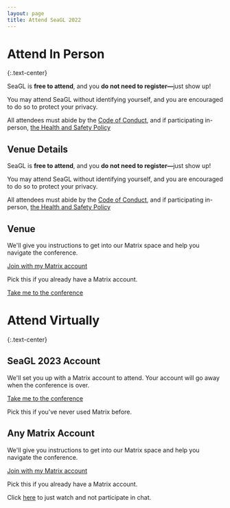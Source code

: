 ```yaml
---
layout: page
title: Attend SeaGL 2022
---
```


<div class="row"><div class="col col-md-10 col-md-offset-1" markdown="1">

# Attend In Person
{:.text-center}

<p>SeaGL is <b>free to attend</b>, and you <b>do not need to register—</b>just show up!</p>
<p>You may attend SeaGL without identifying yourself, and you are encouraged to do so to protect your privacy.</p>
<p>All attendees must abide by the <a href="/code_of_conduct">Code of Conduct</a>, and if participating in-person, <a href="/health_and_safety_policy">the Health and Safety Policy</a></p>

<div class="row" style="margin-bottom: 1em;margin-top: 2em;">
  <div class="col col-sm-6 col-md-5 col-md-offset-1 col-lg-4 col-lg-offset-2">
    <div class="panel panel-primary text-center">
      <div class="panel-heading"><h2 class="panel-title">Venue Details</h2></div>
      <div class="panel-body">
        <p>SeaGL is <b>free to attend</b>, and you <b>do not need to register—</b>just show up!</p>
        <p>You may attend SeaGL without identifying yourself, and you are encouraged to do so to protect your privacy.</p>
        <p>All attendees must abide by the <a href="/code_of_conduct">Code of Conduct</a>, and if participating in-person, <a href="/health_and_safety_policy">the Health and Safety Policy</a></p>
      </div>
    </div>
  </div>
  <div class="col col-sm-6 col-md-5 col-lg-4">
    <div class="panel panel-primary text-center">
      <div class="panel-heading"><h2 class="panel-title">Venue</h2></div>
      <div class="panel-body">
        <p>We'll give you instructions to get into our Matrix space and help you navigate the conference.</p>
        <p><a class="btn btn-primary btn-large" href="/attend/existing">Join with my Matrix account</a></p>
        <p>Pick this if you already have a Matrix account.</p>
        <p><a class="btn btn-primary btn-large" href="/attend/ephemeral">Take me to the conference</a></p>
      </div>
    </div>
  </div>
</div>


# Attend Virtually
{:.text-center}

<div class="row" style="margin-bottom: 1em;margin-top: 2em;">
  <div class="col col-sm-6 col-md-5 col-md-offset-1 col-lg-4 col-lg-offset-2">
    <div class="panel panel-primary text-center">
      <div class="panel-heading"><h2 class="panel-title">SeaGL 2023 Account</h2></div>
      <div class="panel-body">
        <p>We'll set you up with a Matrix account to attend. Your account will go away when the conference is over.</p>
        <p><a class="btn btn-primary btn-large" href="/attend/ephemeral">Take me to the conference</a></p>
        <p>Pick this if you've never used Matrix before.</p>
      </div>
    </div>
  </div>
  <div class="col col-sm-6 col-md-5 col-lg-4">
    <div class="panel panel-primary text-center">
      <div class="panel-heading"><h2 class="panel-title">Any Matrix Account</h2></div>
      <div class="panel-body">
        <p>We'll give you instructions to get into our Matrix space and help you navigate the conference.</p>
        <p><a class="btn btn-primary btn-large" href="/attend/existing">Join with my Matrix account</a></p>
        <p>Pick this if you already have a Matrix account.</p>
      </div>
    </div>
  </div>
</div>

<div class="text-center">Click <a href="/watch">here</a> to just watch and not participate in chat.</div>
